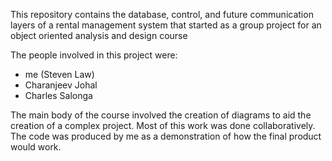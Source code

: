 This repository contains the database, control, and future communication layers of a rental management system that started as a group project for an object oriented analysis and design course

The people involved in this project were:

<ul>
<li>me (Steven Law)</li>
<li>Charanjeev Johal</li>
<li>Charles Salonga</li>
</ul>

The main body of the course involved the creation of diagrams to aid the creation of a complex project.  Most of this work was done collaboratively.  The code was produced by me as a demonstration of how the final product would work.
